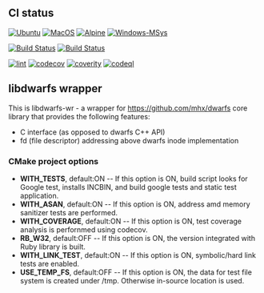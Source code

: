 ##  CI status

[![Ubuntu](https://github.com/tamatebako/libdwarfs/actions/workflows/ubuntu.yml/badge.svg)](https://github.com/tamatebako/libdwarfs/actions/workflows/ubuntu.yml)   [![MacOS](https://github.com/tamatebako/libdwarfs/actions/workflows/macos.yml/badge.svg)](https://github.com/tamatebako/libdwarfs/actions/workflows/macos.yml) [![Alpine](https://github.com/tamatebako/libdwarfs/actions/workflows/alpine.yml/badge.svg)](https://github.com/tamatebako/libdwarfs/actions/workflows/alpine.yml) [![Windows-MSys](https://github.com/tamatebako/libdwarfs/actions/workflows/windows-msys.yml/badge.svg)](https://github.com/tamatebako/libdwarfs/actions/workflows/windows-msys.yml)

[![Build Status](https://api.cirrus-ci.com/github/tamatebako/libdwarfs.svg?task=macos-arm64)](https://cirrus-ci.com/github/tamatebako/libdwarfs)
[![Build Status](https://api.cirrus-ci.com/github/tamatebako/libdwarfs.svg?task=ubuntu-aarch64)](https://cirrus-ci.com/github/tamatebako/libdwarfs)

[![lint](https://github.com/tamatebako/libdwarfs/actions/workflows/lint.yml/badge.svg)](https://github.com/tamatebako/libdwarfs/actions/workflows/lint.yml) [![codecov](https://codecov.io/gh/tamatebako/libdwarfs/branch/main/graph/badge.svg?token=FMMPK27XU7)](https://codecov.io/gh/tamatebako/libdwarfs) [![coverity](https://scan.coverity.com/projects/27408/badge.svg)](https://scan.coverity.com/projects/tamatebako-libdwarfs) [![codeql](https://github.com/tamatebako/libdwarfs/actions/workflows/codeql.yml/badge.svg)](https://github.com/tamatebako/libdwarfs/actions/workflows/codeql.yml)



##  libdwarfs wrapper

This is libdwarfs-wr  - a wrapper for https://github.com/mhx/dwarfs core library that provides the following features:
* C interface (as opposed to dwarfs C++ API)
* fd (file descriptor) addressing above dwarfs inode implementation

### CMake project options

* **WITH_TESTS**, default:ON      -- If this option is ON, build script looks for Google test,  installs INCBIN, and build google tests and static test application.
* **WITH_ASAN**, default:ON       -- If this option is ON, address amd memory sanitizer tests are performed.
* **WITH_COVERAGE**, default:ON   -- If this option is ON, test coverage analysis is perfornmed using codecov.
* **RB_W32**, default:OFF         -- If this option is ON, the version integrated with Ruby library is built.
* **WITH_LINK_TEST**, default:ON  -- If this option is ON,  symbolic/hard link tests are enabled.
* **USE_TEMP_FS**, default:OFF    -- If this option is ON, the data for test file system is created under /tmp.  Otherwise in-source location is used.
